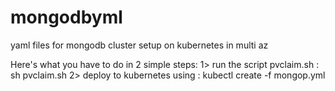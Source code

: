 # mongodbyml
yaml files for mongodb cluster setup on kubernetes in multi az

Here's what you have to do in 2 simple steps:
1> run the script pvclaim.sh :
   sh pvclaim.sh
2> deploy to kubernetes using :
   kubectl create -f mongop.yml
